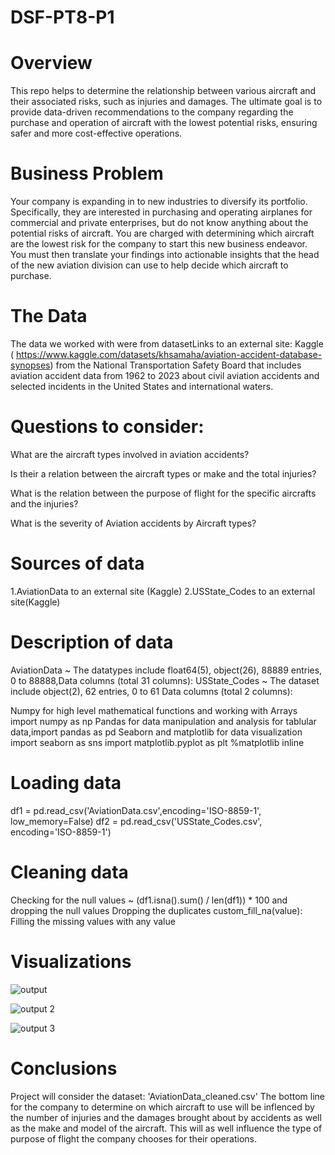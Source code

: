# DSF-PT8-P1

# Overview

This repo helps to determine the relationship between various aircraft and their associated risks, such as injuries and damages. The ultimate goal is to provide data-driven recommendations to the company regarding the purchase and operation of aircraft with the lowest potential risks, ensuring safer and more cost-effective operations.

# Business Problem

Your company is expanding in to new industries to diversify its portfolio. Specifically, they are interested in purchasing and operating airplanes for commercial and private enterprises, but do not know anything about the potential risks of aircraft. You are charged with determining which aircraft are the lowest risk for the company to start this new business endeavor. You must then translate your findings into actionable insights that the head of the new aviation division can use to help decide which aircraft to purchase.

# The Data

The data we worked with were from datasetLinks to an external site: Kaggle ( https://www.kaggle.com/datasets/khsamaha/aviation-accident-database-synopses) from the National Transportation Safety Board that includes aviation accident data from 1962 to 2023 about civil aviation accidents and selected incidents in the United States and international waters.

# Questions to consider:

What are the aircraft types involved in aviation accidents? 

Is their a relation between the aircraft types or make and the total injuries?

What is the relation between the purpose of flight for the specific aircrafts and the injuries? 

What is the severity of Aviation accidents by Aircraft types?

# Sources of data 

1.AviationData to an external site (Kaggle)
2.USState_Codes to an external site(Kaggle)

# Description of data 

AviationData ~ The datatypes include float64(5), object(26), 88889 entries, 0 to 88888,Data columns (total 31 columns):
USState_Codes ~ The dataset include object(2), 62 entries, 0 to 61 Data columns (total 2 columns):

Numpy for high level mathematical functions and working with Arrays import numpy as np 
Pandas for data manipulation and analysis for tablular data,import pandas as pd 
Seaborn and matplotlib for data visualization import seaborn as sns import matplotlib.pyplot as plt %matplotlib inline

# Loading data

df1 = pd.read_csv('AviationData.csv',encoding='ISO-8859-1', low_memory=False) 
df2 = pd.read_csv('USState_Codes.csv', encoding='ISO-8859-1')

# Cleaning data 

Checking for the null values ~ (df1.isna().sum() / len(df1)) * 100 and dropping the null values 
Dropping the duplicates custom_fill_na(value): 
Filling the missing values with any value

# Visualizations 

![output](https://github.com/user-attachments/assets/4a8ca5af-4713-40e2-ae04-59bde218ba84)

![output 2](https://github.com/user-attachments/assets/1cbea1ef-d439-4697-9e92-3f97e1301a3b)

![output 3](https://github.com/user-attachments/assets/5b0fe1af-6eff-4650-b435-c6748864f867)



# Conclusions

Project will consider the dataset: 'AviationData_cleaned.csv' The bottom line for the company to determine on which aircraft to use will be inflenced by the number of injuries and the damages brought about by accidents as well as the make and model of the aircraft. This will as well influence the type of purpose of flight the company chooses for their operations.
